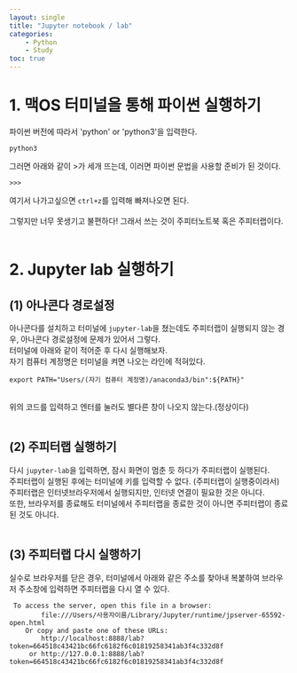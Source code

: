 ```yaml
---
layout: single
title: "Jupyter notebook / lab"
categories: 
    - Python
    - Study
toc: true
---
```


# 1. 맥OS 터미널을 통해 파이썬 실행하기
파이썬 버전에 따라서 'python' or 'python3'을 입력한다.<br>

```
python3
```

그러면 아래와 같이 >가 세개 뜨는데, 이러면 파이썬 문법을 사용할 준비가 된 것이다. <br>

```
>>>
```
여기서 나가고싶으면 ```ctrl+z```를 입력해 빠져나오면 된다.<br><br>
그렇지만 너무 못생기고 불편하다! 그래서 쓰는 것이 주피터노트북 혹은 주피터랩이다.<br><br>

# 2. Jupyter lab 실행하기
## (1) 아나콘다 경로설정
아나콘다를 설치하고 터미널에 ```jupyter-lab```을 쳤는데도 주피터랩이 실행되지 않는 경우, 아나콘다 경로설정에 문제가 있어서 그렇다.<br>
터미널에 아래와 같이 적어준 후 다시 실행해보자.<br>
자기 컴퓨터 계정명은 터미널을 켜면 나오는 라인에 적혀있다.<br>


```
export PATH="Users/(자기 컴퓨터 계정명)/anaconda3/bin":${PATH}"
```
<br>
위의 코드를 입력하고 엔터를 눌러도 별다른 창이 나오지 않는다.(정상이다) <br><br>

## (2) 주피터랩 실행하기
다시 ```jupyter-lab```을 입력하면, 잠시 화면이 멈춘 듯 하다가 주피터랩이 실행된다.<br>
주피터랩이 실행된 후에는 터미널에 키를 입력할 수 없다. (주피터랩이 실행중이라서)<br>
주피터랩은 인터넷브라우저에서 실행되지만, 인터넷 연결이 필요한 것은 아니다. <br>
또한, 브라우저를 종료해도 터미널에서 주피터랩을 종료한 것이 아니면 주피터랩이 종료된 것도 아니다.<br><br>

## (3) 주피터랩 다시 실행하기
실수로 브라우저를 닫은 경우, 터미널에서 아래와 같은 주소를 찾아내 복붙하여 브라우저 주소창에 입력하면 주피터랩을 다시 열 수 있다.<br>
```
 To access the server, open this file in a browser:
        file:///Users/사용자이름/Library/Jupyter/runtime/jpserver-65592-open.html
    Or copy and paste one of these URLs:
        http://localhost:8888/lab?token=664518c43421bc66fc6182f6c01819258341ab3f4c332d8f
     or http://127.0.0.1:8888/lab?token=664518c43421bc66fc6182f6c01819258341ab3f4c332d8f
```



